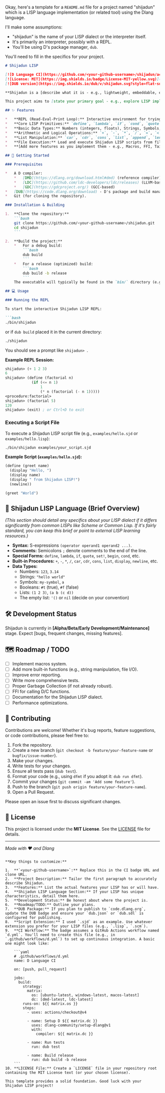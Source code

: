Okay, here's a template for a `README.md` file for a project named "shijadun" which is a LISP language implementation (or related tool) using the Dlang language.

I'll make some assumptions:
*   "shijadun" is the name of your LISP dialect or the interpreter itself.
*   It's primarily an interpreter, possibly with a REPL.
*   You'll be using D's package manager, `dub`.

You'll need to fill in the specifics for your project.

```markdown
# Shijadun LISP

[![D Language CI](https://github.com/<your-github-username>/shijadun/actions/workflows/d.yml/badge.svg)](https://github.com/<your-github-username>/shijadun/actions/workflows/d.yml)
[![License: MIT](https://img.shields.io/badge/License-MIT-yellow.svg)](https://opensource.org/licenses/MIT)
[![DUB version](https://img.shields.io/dub/v/shijadun.svg?style=flat-square)](https://code.dlang.org/packages/shijadun) <!-- If you publish to DUB -->

**Shijadun is a [describe what it is - e.g., lightweight, embeddable, experimental] LISP dialect interpreter implemented in the D programming language.**

This project aims to [state your primary goal - e.g., explore LISP implementation techniques, create a performant LISP for D, provide a learning tool, etc.]. It leverages D's features like [mention D's strengths you're using - e.g., performance, metaprogramming, safety, C interop] to build a robust and [adjective] LISP environment.

## ✨ Features

*   **REPL (Read-Eval-Print Loop):** Interactive environment for trying out Shijadun LISP code.
*   **Core LISP Primitives:** `define`, `lambda`, `if`, `cond`, `quote`, `set!`, `begin`, etc.
*   **Basic Data Types:** Numbers (integers, floats), Strings, Symbols, Booleans, Lists, Pairs.
*   **Arithmetic and Logical Operations:** `+`, `-`, `*`, `/`, `=`, `<`, `>`, `and`, `or`, `not`.
*   **List Manipulation:** `car`, `cdr`, `cons`, `list`, `append`, `length`, etc.
*   **File Execution:** Load and execute Shijadun LISP scripts from files.
*   **[Add more features as you implement them - e.g., Macros, FFI, Tail Call Optimization, Garbage Collection details, specific libraries]**

## 🚀 Getting Started

### Prerequisites

*   A D compiler:
    *   [DMD](https://dlang.org/download.html#dmd) (reference compiler)
    *   [LDC](https://github.com/ldc-developers/ldc/releases) (LLVM-based, often better for performance)
    *   [GDC](https://gdcproject.org/) (GCC-based)
*   [DUB](https://code.dlang.org/download) - D's package and build manager (usually comes with the compiler).
*   Git (for cloning the repository).

### Installation & Building

1.  **Clone the repository:**
    ```bash
    git clone https://github.com/<your-github-username>/shijadun.git
    cd shijadun
    ```

2.  **Build the project:**
    *   For a debug build:
        ```bash
        dub build
        ```
    *   For a release (optimized) build:
        ```bash
        dub build -b release
        ```
    The executable will typically be found in the `bin/` directory (e.g., `./bin/shijadun`).

## 💻 Usage

### Running the REPL

To start the interactive Shijadun LISP REPL:

```bash
./bin/shijadun
```
or if `dub build` placed it in the current directory:
```bash
./shijadun
```

You should see a prompt like `shijadun> `.

**Example REPL Session:**
```lisp
shijadun> (+ 1 2 3)
6
shijadun> (define (factorial n)
            (if (<= n 1)
                1
                (* n (factorial (- n 1)))))
<procedure:factorial>
shijadun> (factorial 5)
120
shijadun> (exit) ; or Ctrl+D to exit
```

### Executing a Script File

To execute a Shijadun LISP script file (e.g., `examples/hello.sjd` or `examples/hello.lisp`):

```bash
./bin/shijadun examples/your_script.sjd
```

**Example Script (`examples/hello.sjd`):**
```lisp
(define (greet name)
  (display "Hello, ")
  (display name)
  (display " from Shijadun LISP!")
  (newline))

(greet "World")
```

## 📖 Shijadun LISP Language (Brief Overview)

*(This section should detail any specifics about your LISP dialect if it differs significantly from common LISPs like Scheme or Common Lisp. If it's fairly standard, you can keep this brief or point to external LISP learning resources.)*

*   **Syntax:** S-expressions `(operator operand1 operand2 ...)`.
*   **Comments:** Semicolons `;` denote comments to the end of the line.
*   **Special Forms:** `define`, `lambda`, `if`, `quote`, `set!`, `begin`, `cond`, etc.
*   **Built-in Procedures:** `+`, `-`, `*`, `/`, `car`, `cdr`, `cons`, `list`, `display`, `newline`, etc.
*   **Data Types:**
    *   Numbers: `123`, `3.14`
    *   Strings: `"hello world"`
    *   Symbols: `my-symbol`, `a`
    *   Booleans: `#t` (true), `#f` (false)
    *   Lists: `(1 2 3)`, `(a b (c d))`
    *   The empty list: `'()` or `nil` (decide on your convention)

## 🛠️ Development Status

Shijadun is currently in **[Alpha/Beta/Early Development/Maintenance]** stage.
Expect [bugs, frequent changes, missing features].

## 🗺️ Roadmap / TODO

*   [ ] Implement macros system.
*   [ ] Add more built-in functions (e.g., string manipulation, file I/O).
*   [ ] Improve error reporting.
*   [ ] Write more comprehensive tests.
*   [ ] Proper Garbage Collection (if not already robust).
*   [ ] FFI for calling D/C functions.
*   [ ] Documentation for the Shijadun LISP dialect.
*   [ ] Performance optimizations.

## 🤝 Contributing

Contributions are welcome! Whether it's bug reports, feature suggestions, or code contributions, please feel free to:

1.  Fork the repository.
2.  Create a new branch (`git checkout -b feature/your-feature-name` or `bugfix/issue-number`).
3.  Make your changes.
4.  Write tests for your changes.
5.  Ensure all tests pass (`dub test`).
6.  Format your code (e.g., using `dfmt` if you adopt it: `dub run dfmt`).
7.  Commit your changes (`git commit -am 'Add some feature'`).
8.  Push to the branch (`git push origin feature/your-feature-name`).
9.  Open a Pull Request.

Please open an issue first to discuss significant changes.

## 📜 License

This project is licensed under the **MIT License**. See the [LICENSE](LICENSE) file for details.

---

*Made with ❤️ and Dlang*
```

**Key things to customize:**

1.  **`<your-github-username>`:** Replace this in the CI badge URL and clone URL.
2.  **Project Description:** Tailor the first paragraph to accurately describe Shijadun.
3.  **Features:** List the actual features your LISP has or will have.
4.  **Shijadun LISP Language Section:** If your LISP has unique characteristics, detail them here.
5.  **Development Status:** Be honest about where the project is.
6.  **Roadmap/TODO:** Outline your plans.
7.  **DUB Package:** If you plan to publish to `code.dlang.org`, update the DUB badge and ensure your `dub.json` or `dub.sdl` is configured for publishing.
8.  **Script Extension:** I used `.sjd` as an example. Use whatever extension you prefer for your LISP files (e.g., `.lisp`, `.scm`).
9.  **CI Workflow:** The badge assumes a GitHub Actions workflow named `d.yml`. You'll need to create this file (e.g., in `.github/workflows/d.yml`) to set up continuous integration. A basic one might look like:

    ```yaml
    # .github/workflows/d.yml
    name: D Language CI

    on: [push, pull_request]

    jobs:
      build:
        strategy:
          matrix:
            os: [ubuntu-latest, windows-latest, macos-latest]
            dc: [dmd-latest, ldc-latest]
        runs-on: ${{ matrix.os }}
        steps:
          - uses: actions/checkout@v4

          - name: Setup D ${{ matrix.dc }}
            uses: dlang-community/setup-dlang@v1
            with:
              compiler: ${{ matrix.dc }}

          - name: Run tests
            run: dub test

          - name: Build release
            run: dub build -b release
    ```
10. **LICENSE File:** Create a `LICENSE` file in your repository root containing the MIT License text (or your chosen license).

This template provides a solid foundation. Good luck with your Shijadun LISP project!
